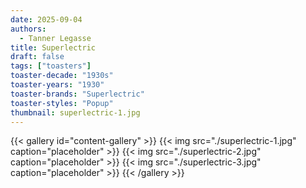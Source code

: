 ```yaml
---
date: 2025-09-04
authors:
  - Tanner Legasse
title: Superlectric
draft: false
tags: ["toasters"]
toaster-decade: "1930s"
toaster-years: "1930"
toaster-brands: "Superlectric"
toaster-styles: "Popup"
thumbnail: superlectric-1.jpg
---
```

{{< gallery id="content-gallery" >}}
  {{< img src="./superlectric-1.jpg" caption="placeholder" >}}
  {{< img src="./superlectric-2.jpg" caption="placeholder" >}}
  {{< img src="./superlectric-3.jpg" caption="placeholder" >}}
{{< /gallery >}}
